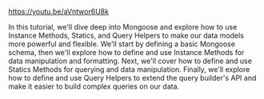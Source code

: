 https://youtu.be/aVntwor6U8k

In this tutorial, we'll dive deep into Mongoose and explore how to use Instance Methods, Statics, and Query Helpers to make our data models more powerful and flexible. We'll start by defining a basic Mongoose schema, then we'll explore how to define and use Instance Methods for data manipulation and formatting. Next, we'll cover how to define and use Statics Methods for querying and data manipulation. Finally, we'll explore how to define and use Query Helpers to extend the query builder's API and make it easier to build complex queries on our data.
